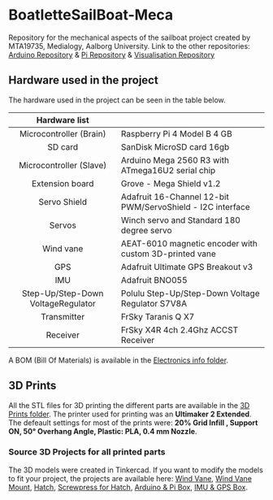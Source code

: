 # BoatletteSailBoat-Meca
Repository for the mechanical aspects of the sailboat project created by MTA19735, Medialogy, Aalborg University. 
Link to the other repositories: [Arduino Repository](https://github.com/H8ste/SailBoatArduinoInterface) & [Pi Repository](https://github.com/H8ste/SailBoatROS) & [Visualisation Repository](https://github.com/H8ste/Boatplatform-visualisation)


## Hardware used in the project
The hardware used in the project can be seen in the table below. 

|            Hardware list           |                                                            |
|:----------------------------------:|------------------------------------------------------------|
| Microcontroller (Brain)            | Raspberry Pi 4 Model B 4 GB                                |
| SD card                            | SanDisk MicroSD card 16gb                                  |
| Microcontroller (Slave)            | Arduino Mega 2560 R3 with ATmega16U2 serial chip           |
| Extension board                    | Grove - Mega Shield v1.2                                   |
| Servo Shield                       | Adafruit 16-Channel 12-bit PWM/ServoShield - I2C interface |
| Servos                             | Winch servo and Standard 180 degree servo                  |
| Wind vane                          | AEAT-6010 magnetic encoder with custom 3D-printed vane     |
| GPS                                | Adafruit Ultimate GPS Breakout v3                          |
| IMU                                | Adafruit BNO055                                            |
| Step-Up/Step-Down VoltageRegulator | Polulu Step-Up/Step-Down Voltage Regulator S7V8A           |
| Transmitter                        | FrSky Taranis Q X7                                         |
| Receiver                           | FrSky X4R 4ch 2.4Ghz ACCST Receiver                        |

A BOM (Bill Of Materials) is available in the [Electronics info folder](https://github.com/H8ste/BoatletteSailBoat-Meca/tree/master/Electronics%20info). 


## 3D Prints 
All the STL files for 3D printing the different parts are available in the [3D Prints folder](https://github.com/H8ste/BoatletteSailBoat-Meca/tree/master/3D%20Prints). The printer used for printing was an **Ultimaker 2 Extended**. The defeault settings for most of the prints were: **20% Grid Infill , Support ON, 50° Overhang Angle, Plastic: PLA, 0.4 mm Nozzle**.


### Source 3D Projects for all printed parts
The 3D models were created in Tinkercad. If you want to modify the models to fit your project, the projects are available here: [Wind Vane](https://www.tinkercad.com/things/89tcWYWsKEA), [Wind Vane Mount](https://www.tinkercad.com/things/2fnjmZwuIq8), [Hatch](https://www.tinkercad.com/things/8WWAtZOIEZg), [Screwpress for Hatch](https://www.tinkercad.com/things/6mcEZHj0BVj), [Arduino & Pi Box](https://www.tinkercad.com/things/kBA1OZy1NIk), [IMU & GPS Box](https://www.tinkercad.com/things/99QlRKgLktw).


